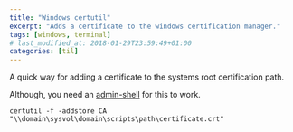 ```yaml
---
title: "Windows certutil"
excerpt: "Adds a certificate to the windows certification manager."
tags: [windows, terminal]
# last_modified_at: 2018-01-29T23:59:49+01:00
categories: [til]
---
```


A quick way for adding a certificate to the systems root certification path.

Although, you need an [admin-shell](https://www.google.com/search?rls=en&q=how+to+open+an+admin+shell+windows&ie=UTF-8&oe=UTF-8) for this to work.

``` terminal
certutil -f -addstore CA "\\domain\sysvol\domain\scripts\path\certificate.crt"
```
